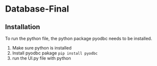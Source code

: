 # Database-Final

## Installation
To run the python file, the python package pyodbc needs to be installed.

1) Make sure python is installed
2) Install pyodbc pakage
  `pip install pyodbc`
3) run the UI.py file with python
